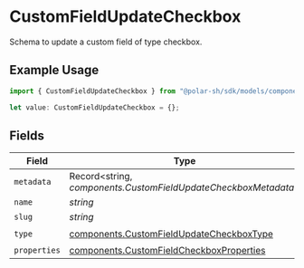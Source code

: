 # CustomFieldUpdateCheckbox

Schema to update a custom field of type checkbox.

## Example Usage

```typescript
import { CustomFieldUpdateCheckbox } from "@polar-sh/sdk/models/components";

let value: CustomFieldUpdateCheckbox = {};
```

## Fields

| Field                                                                                                | Type                                                                                                 | Required                                                                                             | Description                                                                                          |
| ---------------------------------------------------------------------------------------------------- | ---------------------------------------------------------------------------------------------------- | ---------------------------------------------------------------------------------------------------- | ---------------------------------------------------------------------------------------------------- |
| `metadata`                                                                                           | Record<string, *components.CustomFieldUpdateCheckboxMetadata*>                                       | :heavy_minus_sign:                                                                                   | N/A                                                                                                  |
| `name`                                                                                               | *string*                                                                                             | :heavy_minus_sign:                                                                                   | N/A                                                                                                  |
| `slug`                                                                                               | *string*                                                                                             | :heavy_minus_sign:                                                                                   | N/A                                                                                                  |
| `type`                                                                                               | [components.CustomFieldUpdateCheckboxType](../../models/components/customfieldupdatecheckboxtype.md) | :heavy_check_mark:                                                                                   | N/A                                                                                                  |
| `properties`                                                                                         | [components.CustomFieldCheckboxProperties](../../models/components/customfieldcheckboxproperties.md) | :heavy_minus_sign:                                                                                   | N/A                                                                                                  |